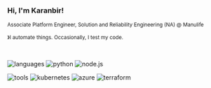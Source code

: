 ### Hi, I'm Karanbir! 
<sup> Associate Platform Engineer, Solution and Reliability Engineering (NA) @ Manulife</sup>

<sup> &#12299;I automate things. Occasionally, I test my code. </sup>

<br/>


![languages](https://img.shields.io/static/v1?label=&message=languages:&color=white&style=flat-square)
![python](https://img.shields.io/static/v1?logo=python&label=&message=python&color=white&logoColor=black&style=flat-square)
![node.js](https://img.shields.io/badge/-Nodejs-black?style=flat-square&logo=Node.js&logoColor=black&color=white)


![tools](https://img.shields.io/static/v1?label=&message=tools:&color=white&style=flat-square)
![kubernetes](https://img.shields.io/static/v1?logo=kubernetes&label=&message=kubernetes&color=white&logoColor=black&style=flat-square)
![azure](https://img.shields.io/badge/Microsoft%20Azure-232F7E?style=flat-square&logo=microsoft-azure&color=white)
![terraform](https://img.shields.io/badge/-Terraform-623ce4?style=flat-square&logo=terraform&logoColor=black&color=white)


